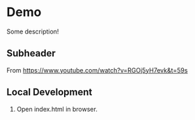 # Demo

Some description!

## Subheader

From https://www.youtube.com/watch?v=RGOj5yH7evk&t=59s

## Local Development

1. Open index.html in browser.